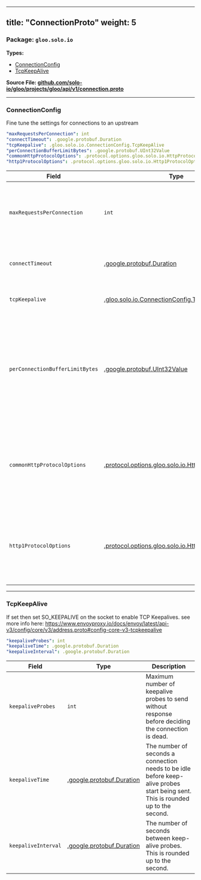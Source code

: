 
---
title: "ConnectionProto"
weight: 5
---

<!-- Code generated by solo-kit. DO NOT EDIT. -->


### Package: `gloo.solo.io` 
**Types:**


- [ConnectionConfig](#connectionconfig)
- [TcpKeepAlive](#tcpkeepalive)
  



**Source File: [github.com/solo-io/gloo/projects/gloo/api/v1/connection.proto](https://github.com/solo-io/gloo/blob/main/projects/gloo/api/v1/connection.proto)**





---
### ConnectionConfig

 
Fine tune the settings for connections to an upstream

```yaml
"maxRequestsPerConnection": int
"connectTimeout": .google.protobuf.Duration
"tcpKeepalive": .gloo.solo.io.ConnectionConfig.TcpKeepAlive
"perConnectionBufferLimitBytes": .google.protobuf.UInt32Value
"commonHttpProtocolOptions": .protocol.options.gloo.solo.io.HttpProtocolOptions
"http1ProtocolOptions": .protocol.options.gloo.solo.io.Http1ProtocolOptions

```

| Field | Type | Description |
| ----- | ---- | ----------- | 
| `maxRequestsPerConnection` | `int` | Maximum requests for a single upstream connection (unspecified or zero = no limit). |
| `connectTimeout` | [.google.protobuf.Duration](https://developers.google.com/protocol-buffers/docs/reference/csharp/class/google/protobuf/well-known-types/duration) | The timeout for new network connections to hosts in the cluster. |
| `tcpKeepalive` | [.gloo.solo.io.ConnectionConfig.TcpKeepAlive](../connection.proto.sk/#tcpkeepalive) | Configure OS-level tcp keepalive checks. |
| `perConnectionBufferLimitBytes` | [.google.protobuf.UInt32Value](https://developers.google.com/protocol-buffers/docs/reference/csharp/class/google/protobuf/well-known-types/u-int-32-value) | Soft limit on size of the cluster’s connections read and write buffers. If unspecified, an implementation defined default is applied (1MiB). For more info, see the [envoy docs](https://www.envoyproxy.io/docs/envoy/v1.14.1/api-v2/api/v2/cluster.proto#cluster). |
| `commonHttpProtocolOptions` | [.protocol.options.gloo.solo.io.HttpProtocolOptions](../options/protocol/protocol.proto.sk/#httpprotocoloptions) | Additional options when handling HTTP requests upstream. These options will be applicable to both HTTP1 and HTTP2 requests. |
| `http1ProtocolOptions` | [.protocol.options.gloo.solo.io.Http1ProtocolOptions](../options/protocol/protocol.proto.sk/#http1protocoloptions) | Additional Options when handling HTTP requests upstream. These options will be applicable only to HTTP1 requests. |




---
### TcpKeepAlive

 
If set then set SO_KEEPALIVE on the socket to enable TCP Keepalives.
see more info here: https://www.envoyproxy.io/docs/envoy/latest/api-v3/config/core/v3/address.proto#config-core-v3-tcpkeepalive

```yaml
"keepaliveProbes": int
"keepaliveTime": .google.protobuf.Duration
"keepaliveInterval": .google.protobuf.Duration

```

| Field | Type | Description |
| ----- | ---- | ----------- | 
| `keepaliveProbes` | `int` | Maximum number of keepalive probes to send without response before deciding the connection is dead. |
| `keepaliveTime` | [.google.protobuf.Duration](https://developers.google.com/protocol-buffers/docs/reference/csharp/class/google/protobuf/well-known-types/duration) | The number of seconds a connection needs to be idle before keep-alive probes start being sent. This is rounded up to the second. |
| `keepaliveInterval` | [.google.protobuf.Duration](https://developers.google.com/protocol-buffers/docs/reference/csharp/class/google/protobuf/well-known-types/duration) | The number of seconds between keep-alive probes. This is rounded up to the second. |





<!-- Start of HubSpot Embed Code -->
<script type="text/javascript" id="hs-script-loader" async defer src="//js.hs-scripts.com/5130874.js"></script>
<!-- End of HubSpot Embed Code -->
